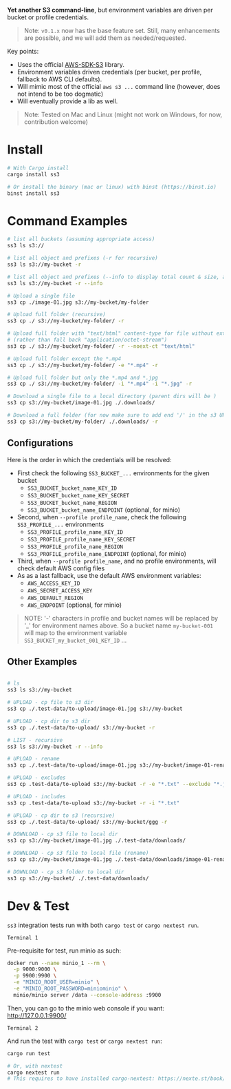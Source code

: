 **Yet another S3 command-line**, but environment variables are driven per bucket or profile credentials. 

> Note: `v0.1.x` now has the base feature set. Still, many enhancements are possible, and we will add them as needed/requested.

Key points:
- Uses the official [AWS-SDK-S3](https://crates.io/crates/aws-sdk-s3) library.
- Environment variables driven credentials (per bucket, per profile, fallback to AWS CLI defaults).
- Will mimic most of the official `aws s3 ...` command line (however, does not intend to be too dogmatic)
- Will eventually provide a lib as well. 

> Note: Tested on Mac and Linux (might not work on Windows, for now, contribution welcome)


# Install

```sh
# With Cargo install
cargo install ss3

# Or install the binary (mac or linux) with binst (https://binst.io)
binst install ss3
```

# Command Examples

```sh
# list all buckets (assuming appropriate access)
ss3 ls s3://

# list all object and prefixes (-r for recursive)
ss3 ls s3://my-bucket -r

# list all object and prefixes (--info to display total count & size, also per extensions)
ss3 ls s3://my-bucket -r --info

# Upload a single file
ss3 cp ./image-01.jpg s3://my-bucket/my-folder

# Upload full folder (recursive)
ss3 cp ./ s3://my-bucket/my-folder/ -r

# Upload full folder with "text/html" content-type for file without extension 
# (rather than fall back "application/octet-stream")
ss3 cp ./ s3://my-bucket/my-folder/ -r --noext-ct "text/html"

# Upload full folder except the *.mp4
ss3 cp ./ s3://my-bucket/my-folder/ -e "*.mp4" -r

# Upload full folder but only the *.mp4 and *.jpg
ss3 cp ./ s3://my-bucket/my-folder/ -i "*.mp4" -i "*.jpg" -r

# Download a single file to a local directory (parent dirs will be )
ss3 cp s3://my-bucket/image-01.jpg ./.downloads/

# Download a full folder (for now make sure to add end '/' in the s3 URL to distinguish from object)
ss3 cp s3://my-bucket/my-folder/ ./.downloads/ -r
```

## Configurations

Here is the order in which the credentials will be resolved:

- First check the following `SS3_BUCKET_...` environments for the given bucket
    - `SS3_BUCKET_bucket_name_KEY_ID`
    - `SS3_BUCKET_bucket_name_KEY_SECRET`
    - `SS3_BUCKET_bucket_name_REGION`  
    - `SS3_BUCKET_bucket_name_ENDPOINT` (optional, for minio)     
- Second, when `--profile profile_name`, check the following `SS3_PROFILE_...` environments
    - `SS3_PROFILE_profile_name_KEY_ID`
    - `SS3_PROFILE_profile_name_KEY_SECRET`
    - `SS3_PROFILE_profile_name_REGION`  
    - `SS3_PROFILE_profile_name_ENDPOINT` (optional, for minio) 
- Third, when `--profile profile_name`, and no profile environments, will check default AWS config files
- As as a last fallback, use the default AWS environment variables: 
    - `AWS_ACCESS_KEY_ID`
    - `AWS_SECRET_ACCESS_KEY`
    - `AWS_DEFAULT_REGION`
    - `AWS_ENDPOINT` (optional, for minio)

> NOTE: '-' characters in profile and bucket names will be replaced by '_' for environment names above. So a bucket name `my-bucket-001` will map to the environment variable `SS3_BUCKET_my_bucket_001_KEY_ID` ...

## Other Examples

```sh

# ls
ss3 ls s3://my-bucket

# UPLOAD - cp file to s3 dir
ss3 cp ./.test-data/to-upload/image-01.jpg s3://my-bucket

# UPLOAD - cp dir to s3 dir
ss3 cp ./.test-data/to-upload/ s3://my-bucket -r

# LIST - recursive
ss3 ls s3://my-bucket -r --info

# UPLOAD - rename
ss3 cp ./.test-data/to-upload/image-01.jpg s3://my-bucket/image-01-renamed.jpg

# UPLOAD - excludes
ss3 cp .test-data/to-upload s3://my-bucket -r -e "*.txt" --exclude "*.jpg"

# UPLOAD - includes
ss3 cp .test-data/to-upload s3://my-bucket -r -i "*.txt"

# UPLOAD - cp dir to s3 (recursive)
ss3 cp ./.test-data/to-upload/ s3://my-bucket/ggg -r

# DOWNLOAD - cp s3 file to local dir 
ss3 cp s3://my-bucket/image-01.jpg ./.test-data/downloads/

# DOWNLOAD - cp s3 file to local file (rename)
ss3 cp s3://my-bucket/image-01.jpg ./.test-data/downloads/image-01-rename.jpg

# DOWNLOAD - cp s3 folder to local dir
ss3 cp s3://my-bucket/ ./.test-data/downloads/
```


# Dev & Test

`ss3` integration tests run with both `cargo test` or `cargo nextest run`. 



`Terminal 1`

Pre-requisite for test, run minio as such: 

```sh
docker run --name minio_1 --rm \
  -p 9000:9000 \
  -p 9900:9900 \
  -e "MINIO_ROOT_USER=minio" \
  -e "MINIO_ROOT_PASSWORD=miniominio" \
  minio/minio server /data --console-address :9900
```

Then, you can go to the minio web console if you want: http://127.0.0.1:9900/



`Terminal 2`

And run the test with `cargo test` or `cargo nextest run`: 
```sh
cargo run test

# Or, with nextest
cargo nextest run
# This requires to have installed cargo-nextest: https://nexte.st/book/installation.html
```